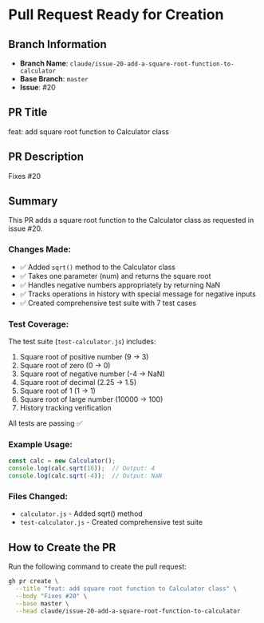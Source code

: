 # Pull Request Ready for Creation

## Branch Information
- **Branch Name**: `claude/issue-20-add-a-square-root-function-to-calculator`
- **Base Branch**: `master`
- **Issue**: #20

## PR Title
feat: add square root function to Calculator class

## PR Description
Fixes #20

## Summary
This PR adds a square root function to the Calculator class as requested in issue #20.

### Changes Made:
- ✅ Added `sqrt()` method to the Calculator class
- ✅ Takes one parameter (num) and returns the square root
- ✅ Handles negative numbers appropriately by returning NaN
- ✅ Tracks operations in history with special message for negative inputs
- ✅ Created comprehensive test suite with 7 test cases

### Test Coverage:
The test suite (`test-calculator.js`) includes:
1. Square root of positive number (9 → 3)
2. Square root of zero (0 → 0)
3. Square root of negative number (-4 → NaN)
4. Square root of decimal (2.25 → 1.5)
5. Square root of 1 (1 → 1)
6. Square root of large number (10000 → 100)
7. History tracking verification

All tests are passing ✅

### Example Usage:
```javascript
const calc = new Calculator();
console.log(calc.sqrt(16));  // Output: 4
console.log(calc.sqrt(-4));  // Output: NaN
```

### Files Changed:
- `calculator.js` - Added sqrt() method
- `test-calculator.js` - Created comprehensive test suite

## How to Create the PR
Run the following command to create the pull request:
```bash
gh pr create \
  --title "feat: add square root function to Calculator class" \
  --body "Fixes #20" \
  --base master \
  --head claude/issue-20-add-a-square-root-function-to-calculator
```